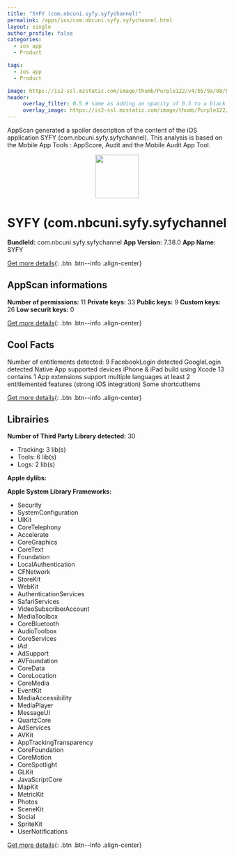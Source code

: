 ```yaml
---
title: "SYFY (com.nbcuni.syfy.syfychannel)"
permalink: /apps/ios/com.nbcuni.syfy.syfychannel.html
layout: single
author_profile: false
categories: 
  - ios app 
  - Product 

tags: 
  - ios app 
  - Product 

image: https://is2-ssl.mzstatic.com/image/thumb/Purple122/v4/b5/9a/08/b59a08bc-25e1-f3ad-8b0d-af7dd1f3d29e/AppIcon-1x_U007emarketing-0-7-0-0-0-85-220.png/512x512bb.jpg
header: 
     overlay_filter: 0.5 # same as adding an opacity of 0.5 to a black background
     overlay_image: https://is2-ssl.mzstatic.com/image/thumb/Purple122/v4/b5/9a/08/b59a08bc-25e1-f3ad-8b0d-af7dd1f3d29e/AppIcon-1x_U007emarketing-0-7-0-0-0-85-220.png/512x512bb.jpg
---
```

AppScan generated a spoiler description of the content of the iOS application SYFY (com.nbcuni.syfy.syfychannel). This analysis is based on the Mobile App Tools : AppScore, Audit and the Mobile Audit App Tool.

  
  
<div style="text-align: center;"><img src="https://is2-ssl.mzstatic.com/image/thumb/Purple122/v4/b5/9a/08/b59a08bc-25e1-f3ad-8b0d-af7dd1f3d29e/AppIcon-1x_U007emarketing-0-7-0-0-0-85-220.png/512x512bb.jpg" width="100" height="100"></div>  
  
# SYFY (com.nbcuni.syfy.syfychannel

**BundleId:** com.nbcuni.syfy.syfychannel
**App Version:** 7.38.0
**App Name:** SYFY


[Get more details](/pricing.html){: .btn .btn--info .align-center}  
  
## AppScan informations 

**Number of permissions:** 11
**Private keys:** 33
**Public keys:** 9
**Custom keys:** 26
**Low securit keys:** 0
  
[Get more details](/pricing.html){: .btn .btn--info .align-center}

## Cool Facts

Number of entitlements detected: 9
FacebookLogin detected
GoogleLogin detected
Native App
supported devices iPhone & iPad
build using Xcode 13
contains 1 App extensions
support multiple languages
at least 2 entitlemented features (strong iOS integration)
Some shortcutItems 
  
[Get more details](/pricing.html){: .btn .btn--info .align-center}

## Librairies 
**Number of Third Party Library detected:** 30
- Tracking: 3 lib(s)
- Tools: 6 lib(s)
- Logs: 2 lib(s)

**Apple dylibs:**


**Apple System Library Frameworks:**
- Security
- SystemConfiguration
- UIKit
- CoreTelephony
- Accelerate
- CoreGraphics
- CoreText
- Foundation
- LocalAuthentication
- CFNetwork
- StoreKit
- WebKit
- AuthenticationServices
- SafariServices
- VideoSubscriberAccount
- MediaToolbox
- CoreBluetooth
- AudioToolbox
- CoreServices
- iAd
- AdSupport
- AVFoundation
- CoreData
- CoreLocation
- CoreMedia
- EventKit
- MediaAccessibility
- MediaPlayer
- MessageUI
- QuartzCore
- AdServices
- AVKit
- AppTrackingTransparency
- CoreFoundation
- CoreMotion
- CoreSpotlight
- GLKit
- JavaScriptCore
- MapKit
- MetricKit
- Photos
- SceneKit
- Social
- SpriteKit
- UserNotifications


  
[Get more details](/pricing.html){: .btn .btn--info .align-center}

